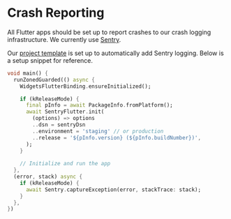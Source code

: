 # Crash Reporting

All Flutter apps should be set up to report crashes to our crash logging infrastructure. We currently use [Sentry](https://sentry.io/).

Our [project template](https://github.com/netsells/mobile-templates) is set up to automatically add Sentry logging. Below is a setup snippet for reference.

```dart
void main() {
  runZonedGuarded(() async {
    WidgetsFlutterBinding.ensureInitialized();

    if (kReleaseMode) {
      final pInfo = await PackageInfo.fromPlatform();
      await SentryFlutter.init(
        (options) => options
        ..dsn = sentryDsn
        ..environment = 'staging' // or production
        ..release = '${pInfo.version} (${pInfo.buildNumber})',
      );
    }
    
    // Initialize and run the app
  },
  (error, stack) async {
    if (kReleaseMode) {
      await Sentry.captureException(error, stackTrace: stack);
    }
  },
})
```
